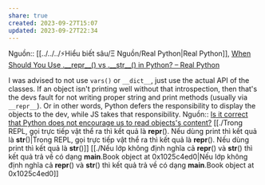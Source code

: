 ```yaml
---
share: true
created: 2023-09-27T15:07
updated: 2023-09-27T22:34
---
```

Nguồn:: [[../../../⚡Hiểu biết sâu/Ξ Nguồn/Real Python|Real Python]], [When Should You Use .\_\_repr\_\_() vs .\_\_str\_\_() in Python? – Real Python](https://realpython.com/python-repr-vs-str/)

I was advised to not use `vars()` or `__dict__`, just use the actual API of the classes. If an object isn't printing well without that introspection, then that's the devs fault for not writing proper string and print methods (usually via `__repr__`). Or in other words, Python defers the responsibility to display the objects to the dev, while JS takes that responsibility.
Nguồn:: [Is it correct that Python does not encourage us to read objects's content?](https://langdev.stackexchange.com/q/2966/223)
[[./Trong REPL, gọi trực tiếp vật thể ra thì kết quả là __repr__(). Nếu dùng print thì kết quả là __str__()|Trong REPL, gọi trực tiếp vật thể ra thì kết quả là __repr__(). Nếu dùng print thì kết quả là __str__()]]
[[./Nếu lớp không định nghĩa cả __repr__() và __str__() thì kết quả trả về có dạng __main__.Book object at 0x1025c4ed0|Nếu lớp không định nghĩa cả __repr__() và __str__() thì kết quả trả về có dạng __main__.Book object at 0x1025c4ed0]] 